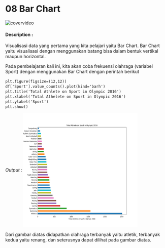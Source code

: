 # 08 Bar Chart

![covervideo](http://bit.ly/makeaicovervideo)

#### **Description :**
Visualisasi data yang pertama yang kita pelajari yaitu Bar Chart. Bar Chart yaitu visualisasi dengan menggunakan batang bisa dalam bentuk vertikal maupun horizontal. 


Pada pembelajaran kali ini, kita akan coba frekuensi olahraga (variabel Sport) dengan menggunakan Bar Chart dengan perintah berikut 
```
plt.figure(figsize=(12,12))
df['Sport'].value_counts().plot(kind='barh')
plt.title('Total Athlete on Sport in Olympic 2016')
plt.xlabel('Total Athelete on Sport in Olympic 2016')
plt.ylabel('Sport')
plt.show()
```
*Output :*
<img src ="Assets/Figure_1.png" width="360" height="360" align="center"/>

Dari gambar diatas didapatkan olahraga terbanyak yaitu atletik, terbanyak kedua yaitu renang, dan seterusnya dapat dilihat pada gambar diatas. 

